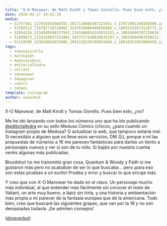 ```yaml
---
title: "X-O Manowar, de Matt Kindt y Tomas Giorello. Pues bien esto, ¿no?"
date: 2019-02-17 19:52:19
media: 
  - 51757361_117835592660781_1817118660367125451_n_17973492349202606.jpg
  - 51556522_716781718718402_3147629886446650366_n_18015432673126772.jpg
  - 52854126_2334549590157943_2291886014241015331_n_18019598707129820.jpg
  - 51489073_2159329037521001_1833727148838835207_n_18033904087038212.jpg
  - 51119596_323610854933906_1991120220199561646_n_18010252942088450.jpg
tags: 
  - tomasgiorello
  - mattkyndt
  - medusacomics
  - editorialhidra
  - valiant
  - xomanowar
  - 24paginas
  - comics
  - tebeos
template: instagram
author: neverbot
---
```


X-O Manowar, de Matt Kindt y Tomas Giorello. Pues bien esto, ¿no?

Me he ido lanzando con todos los números uno que ha ido publicando [@editorialhidra](https://instagram.com/editorialhidra) en su sello Medusa Cómics (chicos, ¿para cuando un instagram propio de Medusa? O actualizar la web, que tampoco estaría mal. Si necesitáis a alguien que os lleve esos servicios, DM 😉), porque a mí las propuestas de números a 1€ me parecen fantásticas para darles un tiento a personajes nuevos y ver si son de tu rollo. Si bajáis por nuestra cuenta veréis algunas más publicadas.

Bloodshot no me transmitió gran cosa, Quantum & Woody y Faith si me gustaron más pero no acababan de ser lo que buscaba... pero ¡para eso son estas pruebas a un eurito! Prueba y error y buscar lo que encaje más.

Y creo que con X-O Manowar he dado en el clavo. Un personaje mucho más individual, al que entender más fácilmente sin conocer el resto de Valiant, un arte muy bueno, a lápiz sin tinta, y una historia y ambientación más propia a mi parecer de la fantasía europea que de la americana. Todo bien, creo que buscaré las siguientes grapas, que van por la 18 y no son demasiadas todavía. ¡Se admiten consejos!

([@neverbot](https://instagram.com/neverbot))

